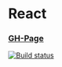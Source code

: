 # React

### [GH-Page](https://89yamal.github.io/rreact-hooks-context-use-effect/)

[![Build status](https://ci.appveyor.com/api/projects/status/b2c6ysnni72nvja4?svg=true)](https://ci.appveyor.com/project/89YAMAL/react-hoc-highlight)